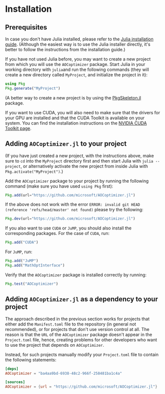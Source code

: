 # Installation

## Prerequisites

In case you don't have Julia installed, please refer to the
[Julia installation guide](https://julialang.org/install/).
(Although the easiest way is to use the Julia installer directly,
it's better to follow the instructions from the installation guide.)

If you have not used Julia before, you may want to create a new
project from which you will use the `AOCoptimizer` package.
Start Julia in your working directory with `julia`and run the following commands
(they will create a new directory called `MyProject`, and initialize
the project in it):

```julia
using Pkg
Pkg.generate("MyProject")
```

(A better way to create a new project is by using the
[PkgSkeleton.jl](https://github.com/tpapp/PkgSkeleton.jl) package.

If you want to use CUDA, you will also need to make sure that
the drivers for your GPU are installed and that the CUDA Toolkit
is available on your system. You can find the installation instructions
on the [NVIDIA CUDA Toolkit page](https://developer.nvidia.com/cuda-downloads).

## Adding `AOCoptimizer.jl` to your project

(If you have just created a new project, with the instructions above,
make sure to `cd` into the `MyProject` directory first and then start Julia
with `julia --project`, or alternatively activate the new project from
inside Julia with `Pkg.activate("MyProject")`.)

Add the `AOCoptimizer` package to your project by running the following command
(make sure you have used `using Pkg` first):

```julia
Pkg.add(url="https://github.com/microsoft/AOCoptimizer.jl")
```

If the above does not work with the error
`ERROR: invalid git HEAD (reference 'refs/head/master' not found)`
please try the following:

```julia
Pkg.dev(url="https://github.com/microsoft/AOCoptimizer.jl")
```

If you also want to use `CUDA` or `JuMP`,
you should also install the corresponding packages.
For the case of `CUDA`, run:

```julia
Pkg.add("CUDA")
```

For `JuMP`, run:

```julia
Pkg.add("JuMP")
Pkg.add("MathOptInterface")
```

Verify that the `AOCoptimizer` package is installed correctly by running:

```julia
Pkg.test("AOCoptimizer")
```

## Adding `AOCoptimizer.jl` as a dependency to your project

The approach described in the previous section works for projects
that either add the `Manifest.toml` file to the repository (in general not recommended),
or for projects that don't use version control at all. The reason is that
the `URL` of the `AOCoptimizer` package doesn't appear in the `Project.toml` file,
hence, creating problems for other developers who want to use the project
that depends on `AOCoptimizer`.

Instead, for such projects manually modify your `Project.toml` file to contain
the following statements:

```toml
[deps]
AOCoptimizer = "ba4aa9bd-6938-48c2-966f-258481ba1c4a"

[sources]
AOCoptimizer = {url = "https://github.com/microsoft/AOCoptimizer.jl"}
```
